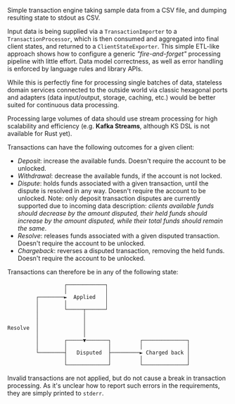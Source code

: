 Simple transaction engine taking sample data from a CSV file, and dumping resulting state to stdout as CSV.

Input data is being supplied via a `TransactionImporter` to a `TransactionProcessor`, which is then consumed
and aggregated into final client states, and returned to a `ClientStateExporter`. This simple ETL-like 
approach shows how to configure a generic *"fire-and-forget"* processing pipeline with little effort. Data
model correctness, as well as error handling is enforced by language rules and library APIs. 

While this is perfectly fine for processing single batches of data, stateless domain services connected to
the outside world via classic hexagonal ports and adapters (data input/output, storage, caching, etc.) would
be better suited for continuous data processing.

Processing large volumes of data should use stream processing for high scalability and efficiency (e.g.
**Kafka Streams**, although KS DSL is not available for Rust yet). 

Transactions can have the following outcomes for a given client:

- *Deposit*: increase the available funds. Doesn't require the account to be unlocked.
- *Withdrawal*: decrease the available funds, if the account is not locked.
- *Dispute*: holds funds associated with a given transaction, until the dispute is resolved in any way.
  Doesn't require the account to be unlocked. Note: only deposit transaction disputes are currently
  supported due to incoming data description: *clients available funds should decrease by the amount
  disputed, their held funds should increase by the amount disputed, while their total funds should remain
  the same*.
- *Resolve*: releases funds associated with a given disputed transaction. Doesn't require the account to 
  be unlocked.
- *Chargeback*: reverses a disputed transaction, removing the held funds. Doesn't require the account to
  be unlocked.

Transactions can therefore be in any of the following state:

                      ┌────────────┐
                      │            │
             ┌────────►  Applied   │
             │        │            │
             │        └─────┬──────┘
             │              │
             │              │
    Resolve  │              │
             │              │
             │        ┌─────▼───────┐         ┌──────────────┐
             │        │             │         │              │
             └────────┤   Disputed  ├─────────► Charged back │
                      │             │         │              │
                      └─────────────┘         └──────────────┘

Invalid transactions are not applied, but do not cause a break in transaction processing. As it's unclear
how to report such errors in the requirements, they are simply printed to `stderr`.

